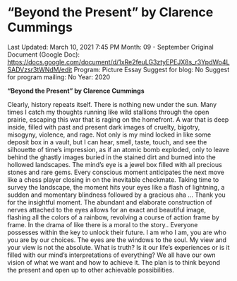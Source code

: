 # “Beyond the Present” by Clarence Cummings

Last Updated: March 10, 2021 7:45 PM
Month: 09 - September
Original Document (Google Doc): https://docs.google.com/document/d/1xRe2feuLG3ztyEPEJX8s_r3YpdWo4LSADVzsr3tWNdM/edit
Program: Picture Essay
Suggest for blog: No
Suggest for program mailing: No
Year: 2020

**“Beyond the Present” by Clarence Cummings**

Clearly, history repeats itself. There is nothing new under the sun. Many times I catch my thoughts running like wild stallions through the open prairie, escaping this war that is raging on the homefront. A war that is deep inside, filled with past and present dark images of cruelty, bigotry, misogyny, violence, and rage. Not only is my mind locked in like some deposit box in a vault, but I can hear, smell, taste, touch, and see the silhouette of time’s impression, as if an atomic bomb exploded, only to leave behind the ghastly images buried in the stained dirt and burned into the hollowed landscapes. The mind’s eye is a jewel box filled with all precious stones and rare gems. Every conscious moment anticipates the next move like a chess player closing in on the inevitable checkmate. Taking time to survey the landscape, the moment hits your eyes like a flash of lightning, a sudden and momentary blindness followed by a gracious aha … Thank you for the insightful moment. The abundant and elaborate construction of nerves attached to the eyes allows for an exact and beautiful image, flashing all the colors of a rainbow, revolving a course of action frame by frame. In the drama of like there is a moral to the story.. Everyone possesses within the key to unlock their future. I am who I am, you are who you are by our choices. The eyes are the windows to the soul. My view and your view is not the absolute. What is truth? Is it our life’s experiences or is it filled with our mind’s interpretations of everything? We all have our own vision of what we want and how to achieve it. The plan is to think beyond the present and open up to other achievable possibilities.